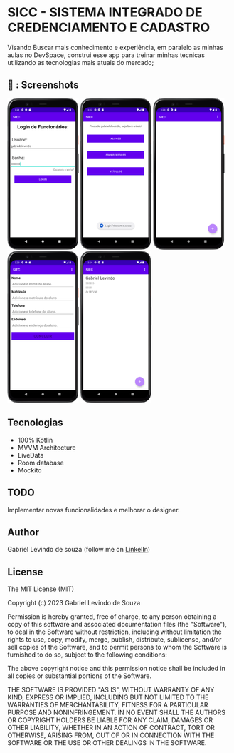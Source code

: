 # SICC - SISTEMA INTEGRADO DE CREDENCIAMENTO E CADASTRO
Visando Buscar mais conhecimento e experiência, em paralelo as minhas aulas no DevSpace, construi esse app para treinar minhas tecnicas utilizando as tecnologias mais atuais do mercado;

## 📸 : Screenshots

<!-- You can add more screenshots here if you like -->
<img src= "/result/login.png" width="160"> <img src= "/result/tela de selção.png" width="160"> <img src= "/result/tela de cadastro.png" width="160"> <img src= "/result/tela de edttext.png" width="160">  <img src= "/result/crud.png" width="160">

## Tecnologias

* 100% Kotlin
* MVVM Architecture
* LiveData
* Room database
* Mockito

## TODO

Implementar novas funcionalidades e melhorar o designer.

## Author 

Gabriel Levindo de souza (follow me on [LinkelIn](linkedin.com/in/gabrielslevindo))


## License

The MIT License (MIT)

Copyright (c) 2023 Gabriel Levindo de Souza

Permission is hereby granted, free of charge, to any person obtaining a copy of
this software and associated documentation files (the "Software"), to deal in
the Software without restriction, including without limitation the rights to
use, copy, modify, merge, publish, distribute, sublicense, and/or sell copies of
the Software, and to permit persons to whom the Software is furnished to do so,
subject to the following conditions:

The above copyright notice and this permission notice shall be included in all
copies or substantial portions of the Software.

THE SOFTWARE IS PROVIDED "AS IS", WITHOUT WARRANTY OF ANY KIND, EXPRESS OR
IMPLIED, INCLUDING BUT NOT LIMITED TO THE WARRANTIES OF MERCHANTABILITY, FITNESS
FOR A PARTICULAR PURPOSE AND NONINFRINGEMENT. IN NO EVENT SHALL THE AUTHORS OR
COPYRIGHT HOLDERS BE LIABLE FOR ANY CLAIM, DAMAGES OR OTHER LIABILITY, WHETHER
IN AN ACTION OF CONTRACT, TORT OR OTHERWISE, ARISING FROM, OUT OF OR IN
CONNECTION WITH THE SOFTWARE OR THE USE OR OTHER DEALINGS IN THE SOFTWARE.

